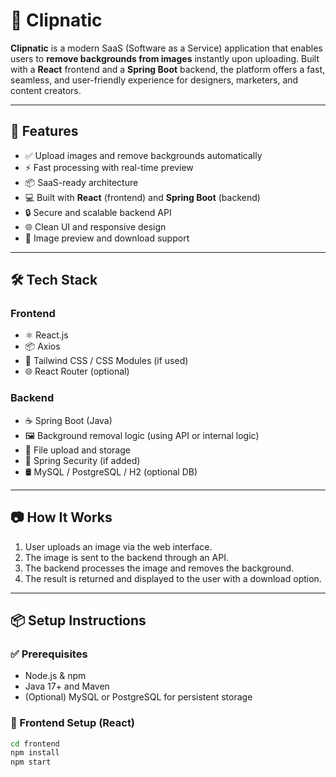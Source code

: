 # 📸 Clipnatic

**Clipnatic** is a modern SaaS (Software as a Service) application that enables users to **remove backgrounds from images** instantly upon uploading. Built with a **React** frontend and a **Spring Boot** backend, the platform offers a fast, seamless, and user-friendly experience for designers, marketers, and content creators.

---

## 🚀 Features

- ✅ Upload images and remove backgrounds automatically
- ⚡ Fast processing with real-time preview
- 📦 SaaS-ready architecture
- 💻 Built with **React** (frontend) and **Spring Boot** (backend)
- 🔒 Secure and scalable backend API
- 🌐 Clean UI and responsive design
- 📁 Image preview and download support

---

## 🛠️ Tech Stack

### Frontend
- ⚛️ React.js
- 📦 Axios
- 🎨 Tailwind CSS / CSS Modules (if used)
- 🌐 React Router (optional)

### Backend
- ☕ Spring Boot (Java)
- 🖼️ Background removal logic (using API or internal logic)
- 📁 File upload and storage
- 🔐 Spring Security (if added)
- 🛢️ MySQL / PostgreSQL / H2 (optional DB)

---

## 📷 How It Works

1. User uploads an image via the web interface.
2. The image is sent to the backend through an API.
3. The backend processes the image and removes the background.
4. The result is returned and displayed to the user with a download option.

---

## 📦 Setup Instructions

### ✅ Prerequisites
- Node.js & npm
- Java 17+ and Maven
- (Optional) MySQL or PostgreSQL for persistent storage

### 🔧 Frontend Setup (React)
```bash
cd frontend
npm install
npm start
